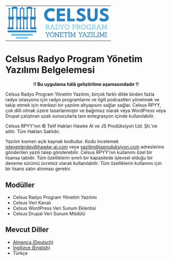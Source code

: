 <table>
<body>
<tr>
    <td style="width:100px; valign: middle; margin-right: 1rem;"><img src="img/celsus-logo.svg" alt="Celsus RPYY Logo" style="height:100px; width:auto;"></td>
    <td style="valign-middle"><img src="img/celsus-suite-logotype-tr.svg" alt="Celsus Radyo Program Yönetim Yazılımı Logotype" style="height:90px;width:auto"></td>
</tr>
</body>
</table>

# Celsus Radyo Program Yönetim Yazılımı Belgelemesi

<p style="text-align:center; font-weight: bold">!! Bu uygulama hâlâ geliştirilme aşamasındadır !!</p>

Celsus Radyo Program Yönetim Yazılımı, birçok farklı dilde birden fazla radyo istasyonu için radyo programlarını ve ilgili podcastleri yönetmek ve takip etmek için merkezi bir yazılım altyapısını sağlar sağlar. Celsus RPYY, çok dilli olmak üzere tasarlanmıştır ve bağımsız olarak veya WordPress veya Drupal çalıştıran uzak sunucularla tam entegrasyon içinde kullanılabilir.

Celsus RPYY'nın © Telif Hakları Hawke AI ve JS Prodüksiyon Ltd. Şti.'ne aittir. Tüm Hakları Saklıdır. 

Yazılım kısmen açık kaynak kodludur. Kodu incelemek isteyenlerdev@hawke-ai.com veya yazilim@jsproduksiyon.com adreslerine gönderilen yazılı talep gönderebilir. Celsus RPYY'nın kullanımı özel bir lisansa tabidir. Tüm özelliklerin sınırlı bir kapasitede işlevsel olduğu bir deneme sürümü ücretsiz olarak kullanılabilir. Tüm özelliklerin kullanımı için bir lisans satın alınması gerekir.


## Modüller
- Celsus Radyo Program Yönetim Yazılımı
- Celsus Veri Kanalı
- Celsus WordPress Veri Sunum Eklentisi
- Celsus Drupal Veri Sunum Mödülü

## Mevcut Diller
- [Almanca (Deutsch)](README-de.md)
- [İngilizce (English)](README.md)
- Türkçe
